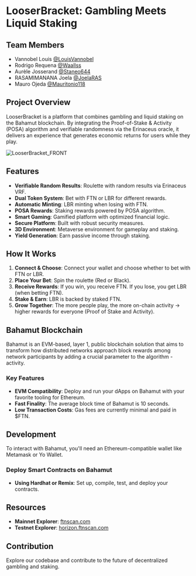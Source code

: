 # LooserBracket: Gambling Meets Liquid Staking

## Team Members
- Vannobel Louis [@LouisVannobel](https://github.com/LouisVannobel)
- Rodrigo Requena [@Waallss](https://github.com/Waallss)
- Aurèle Josserand [@Staneo644](https://github.com/Staneo644)
- RASAMIMANANA Joela [@JoelaRAS](https://github.com/JoelaRAS)
- Mauro Ojeda [@Mauritonio118](https://github.com/Mauritonio118)

## Project Overview
LooserBracket is a platform that combines gambling and liquid staking on the Bahamut blockchain. By integrating the Proof-of-Stake & Activity (POSA) algorithm and verifiable randomness via the Erinaceus oracle, it delivers an experience that generates economic returns for users while they play.

![LooserBracket_FRONT](https://github.com/user-attachments/assets/c158d63a-585e-4693-94ee-ac7a9b5d4249)

## Features
- **Verifiable Random Results**: Roulette with random results via Erinaceus VRF.
- **Dual Token System**: Bet with FTN or LBR for different rewards.
- **Automatic Minting**: LBR minting when losing with FTN.
- **POSA Rewards**: Staking rewards powered by POSA algorithm.
- **Smart Gaming**: Gamified platform with optimized financial logic.
- **Secure Platform**: Built with robust security measures.
- **3D Environment**: Metaverse environment for gameplay and staking.
- **Yield Generation**: Earn passive income through staking.

## How It Works
1. **Connect & Choose**: Connect your wallet and choose whether to bet with FTN or LBR.
2. **Place Your Bet**: Spin the roulette (Red or Black).
3. **Receive Rewards**: If you win, you receive FTN. If you lose, you get LBR (when betting FTN).
4. **Stake & Earn**: LBR is backed by staked FTN.
5. **Grow Together**: The more people play, the more on-chain activity → higher rewards for everyone (Proof of Stake and Activity).

## Bahamut Blockchain
Bahamut is an EVM-based, layer 1, public blockchain solution that aims to transform how distributed networks approach block rewards among network participants by adding a crucial parameter to the algorithm - activity.

### Key Features
- **EVM Compatibility**: Deploy and run your dApps on Bahamut with your favorite tooling for Ethereum.
- **Fast Finality**: The average block time of Bahamut is 10 seconds.
- **Low Transaction Costs**: Gas fees are currently minimal and paid in $FTN.

## Development
To interact with Bahamut, you'll need an Ethereum-compatible wallet like Metamask or Yo Wallet.

### Deploy Smart Contracts on Bahamut
- **Using Hardhat or Remix**: Set up, compile, test, and deploy your contracts.

## Resources
- **Mainnet Explorer**: [ftnscan.com](https://ftnscan.com)
- **Testnet Explorer**: [horizon.ftnscan.com](https://horizon.ftnscan.com)

## Contribution
Explore our codebase and contribute to the future of decentralized gambling and staking.
